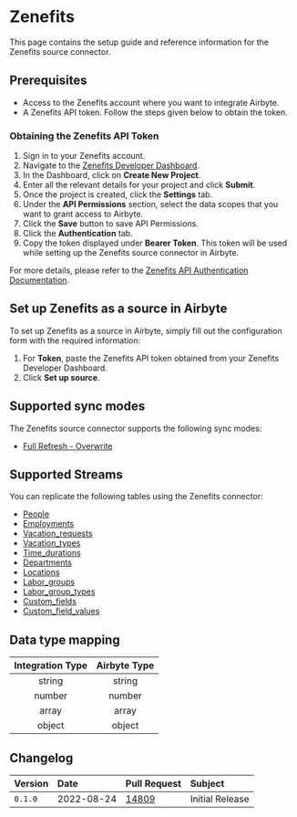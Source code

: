 # Zenefits

This page contains the setup guide and reference information for the Zenefits source connector.

## Prerequisites

- Access to the Zenefits account where you want to integrate Airbyte.
- A Zenefits API token. Follow the steps given below to obtain the token.

### Obtaining the Zenefits API Token

1. Sign in to your Zenefits account.
2. Navigate to the [Zenefits Developer Dashboard](https://developers.zenefits.com/dashboard).
3. In the Dashboard, click on **Create New Project**.
4. Enter all the relevant details for your project and click **Submit**.
5. Once the project is created, click the **Settings** tab.
6. Under the **API Permissions** section, select the data scopes that you want to grant access to Airbyte.
7. Click the **Save** button to save API Permissions.
8. Click the **Authentication** tab.
9. Copy the token displayed under **Bearer Token**. This token will be used while setting up the Zenefits source connector in Airbyte.

For more details, please refer to the [Zenefits API Authentication Documentation](https://developers.zenefits.com/v1.0/docs/auth).

## Set up Zenefits as a source in Airbyte

To set up Zenefits as a source in Airbyte, simply fill out the configuration form with the required information:

1. For **Token**, paste the Zenefits API token obtained from your Zenefits Developer Dashboard.
2. Click **Set up source**.

## Supported sync modes

The Zenefits source connector supports the following sync modes:

- [Full Refresh - Overwrite](https://docs.airbyte.com/understanding-airbyte/connections/full-refresh-overwrite/)

## Supported Streams

You can replicate the following tables using the Zenefits connector:

- [People](https://developers.zenefits.com/docs/people)
- [Employments](https://developers.zenefits.com/docs/employment)
- [Vacation_requests](https://developers.zenefits.com/docs/vacation-requests)
- [Vacation_types](https://developers.zenefits.com/docs/vacation-types)
- [Time_durations](https://developers.zenefits.com/docs/time-durations)
- [Departments](https://developers.zenefits.com/docs/department)
- [Locations](https://developers.zenefits.com/docs/location)
- [Labor_groups](https://developers.zenefits.com/docs/labor-groups)
- [Labor_group_types](https://developers.zenefits.com/docs/labor-group-types)
- [Custom_fields](https://developers.zenefits.com/docs/custom-fields)
- [Custom_field_values](https://developers.zenefits.com/docs/custom-field-values)

## Data type mapping

| Integration Type | Airbyte Type |
| :--------------: | :----------: |
|      string      |    string    |
|      number      |    number    |
|      array       |    array     |
|      object      |    object    |

## Changelog

| Version | Date       | Pull Request                                             | Subject         |
| :------ | :--------- | :------------------------------------------------------- | :-------------- |
| `0.1.0` | 2022-08-24 | [14809](https://github.com/airbytehq/airbyte/pull/14809) | Initial Release |